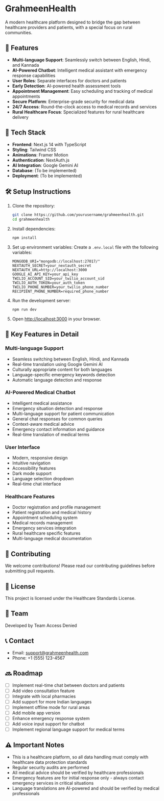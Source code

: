 ﻿# GrahmeenHealth

A modern healthcare platform designed to bridge the gap between healthcare providers and patients, with a special focus on rural communities.

## 🌟 Features

- **Multi-language Support**: Seamlessly switch between English, Hindi, and Kannada
- **AI-Powered Chatbot**: Intelligent medical assistant with emergency response capabilities
- **User Roles**: Separate interfaces for doctors and patients
- **Early Detection**: AI-powered health assessment tools
- **Appointment Management**: Easy scheduling and tracking of medical appointments
- **Secure Platform**: Enterprise-grade security for medical data
- **24/7 Access**: Round-the-clock access to medical records and services
- **Rural Healthcare Focus**: Specialized features for rural healthcare delivery

## 🚀 Tech Stack

- **Frontend**: Next.js 14 with TypeScript
- **Styling**: Tailwind CSS
- **Animations**: Framer Motion
- **Authentication**: NextAuth.js
- **AI Integration**: Google Gemini AI
- **Database**: (To be implemented)
- **Deployment**: (To be implemented)

## 🛠️ Setup Instructions

1. Clone the repository:
   ```bash
   git clone https://github.com/yourusername/grahmeenhealth.git
   cd grahmeenhealth
   ```

2. Install dependencies:
   ```bash
   npm install
   ```

3. Set up environment variables:
   Create a `.env.local` file with the following variables:
   ```
   MONGODB_URI="mongodb://localhost:27017/"
   NEXTAUTH_SECRET=your_nextauth_secret
   NEXTAUTH_URL=http://localhost:3000
   GOOGLE_AI_API_KEY=your_api_key 
   TWILIO_ACCOUNT_SID=your_twilio_account_sid
   TWILIO_AUTH_TOKEN=your_auth_token
   TWILIO_PHONE_NUMBER=your_twilio_phone_number
   RECIPIENT_PHONE_NUMBER=required_phone_number
   ```

4. Run the development server:
   ```bash
   npm run dev
   ```

5. Open [http://localhost:3000](http://localhost:3000) in your browser.

## 📱 Key Features in Detail

### Multi-language Support
- Seamless switching between English, Hindi, and Kannada
- Real-time translation using Google Gemini AI
- Culturally appropriate content for both languages
- Language-specific emergency keywords detection
- Automatic language detection and response

### AI-Powered Medical Chatbot
- Intelligent medical assistance
- Emergency situation detection and response
- Multi-language support for patient communication
- General chat responses for common queries
- Context-aware medical advice
- Emergency contact information and guidance
- Real-time translation of medical terms

### User Interface
- Modern, responsive design
- Intuitive navigation
- Accessibility features
- Dark mode support
- Language selection dropdown
- Real-time chat interface

### Healthcare Features
- Doctor registration and profile management
- Patient registration and medical history
- Appointment scheduling system
- Medical records management
- Emergency services integration
- Rural healthcare specific features
- Multi-language medical documentation

## 🤝 Contributing

We welcome contributions! Please read our contributing guidelines before submitting pull requests.

## 📄 License

This project is licensed under the Healthcare Standards License.

## 👥 Team

Developed by Team Access Denied

## 📞 Contact

- Email: support@grahmeenhealth.com
- Phone: +1 (555) 123-4567

## 🔜 Roadmap

- [ ] Implement real-time chat between doctors and patients
- [ ] Add video consultation feature
- [ ] Integrate with local pharmacies
- [ ] Add support for more Indian languages
- [ ] Implement offline mode for rural areas
- [ ] Add mobile app version
- [ ] Enhance emergency response system
- [ ] Add voice input support for chatbot
- [ ] Implement regional language support for medical terms

## ⚠️ Important Notes

- This is a healthcare platform, so all data handling must comply with healthcare data protection standards
- Regular security audits are performed
- All medical advice should be verified by healthcare professionals
- Emergency features are for initial response only - always contact emergency services in critical situations
- Language translations are AI-powered and should be verified by medical professionals
